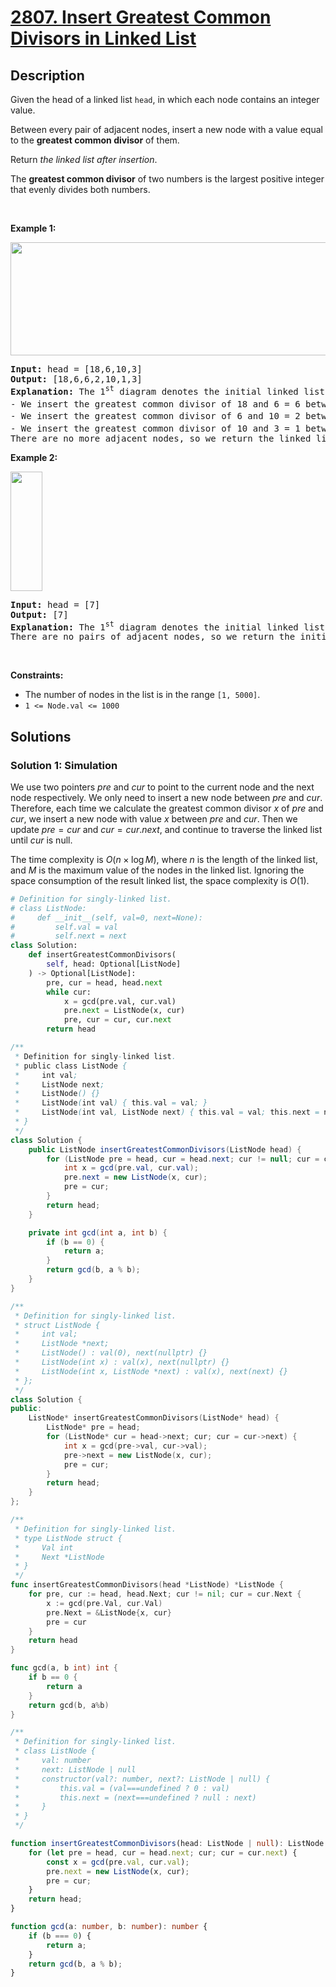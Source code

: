 # [2807. Insert Greatest Common Divisors in Linked List](https://leetcode.com/problems/insert-greatest-common-divisors-in-linked-list)


## Description

<p>Given the head of a linked list <code>head</code>, in which each node contains an integer value.</p>

<p>Between every pair of adjacent nodes, insert a new node with a value equal to the <strong>greatest common divisor</strong> of them.</p>

<p>Return <em>the linked list after insertion</em>.</p>

<p>The <strong>greatest common divisor</strong> of two numbers is the largest positive integer that evenly divides both numbers.</p>

<p>&nbsp;</p>
<p><strong class="example">Example 1:</strong></p>
<img alt="" src="https://spcdn.pages.dev/leetcode/problems/2807.Insert%20Greatest%20Common%20Divisors%20in%20Linked%20List/images/ex1_copy.png" style="width: 641px; height: 181px;" />
<pre>
<strong>Input:</strong> head = [18,6,10,3]
<strong>Output:</strong> [18,6,6,2,10,1,3]
<strong>Explanation:</strong> The 1<sup>st</sup> diagram denotes the initial linked list and the 2<sup>nd</sup> diagram denotes the linked list after inserting the new nodes (nodes in blue are the inserted nodes).
- We insert the greatest common divisor of 18 and 6 = 6 between the 1<sup>st</sup> and the 2<sup>nd</sup> nodes.
- We insert the greatest common divisor of 6 and 10 = 2 between the 2<sup>nd</sup> and the 3<sup>rd</sup> nodes.
- We insert the greatest common divisor of 10 and 3 = 1 between the 3<sup>rd</sup> and the 4<sup>th</sup> nodes.
There are no more adjacent nodes, so we return the linked list.
</pre>

<p><strong class="example">Example 2:</strong></p>
<img alt="" src="https://spcdn.pages.dev/leetcode/problems/2807.Insert%20Greatest%20Common%20Divisors%20in%20Linked%20List/images/ex2_copy1.png" style="width: 51px; height: 191px;" />
<pre>
<strong>Input:</strong> head = [7]
<strong>Output:</strong> [7]
<strong>Explanation:</strong> The 1<sup>st</sup> diagram denotes the initial linked list and the 2<sup>nd</sup> diagram denotes the linked list after inserting the new nodes.
There are no pairs of adjacent nodes, so we return the initial linked list.
</pre>

<p>&nbsp;</p>
<p><strong>Constraints:</strong></p>

<ul>
	<li>The number of nodes in the list is in the range <code>[1, 5000]</code>.</li>
	<li><code>1 &lt;= Node.val &lt;= 1000</code></li>
</ul>

## Solutions

### Solution 1: Simulation

We use two pointers $pre$ and $cur$ to point to the current node and the next node respectively. We only need to insert a new node between $pre$ and $cur$. Therefore, each time we calculate the greatest common divisor $x$ of $pre$ and $cur$, we insert a new node with value $x$ between $pre$ and $cur$. Then we update $pre = cur$ and $cur = cur.next$, and continue to traverse the linked list until $cur$ is null.

The time complexity is $O(n \times \log M)$, where $n$ is the length of the linked list, and $M$ is the maximum value of the nodes in the linked list. Ignoring the space consumption of the result linked list, the space complexity is $O(1)$.

<!-- tabs:start -->

```python
# Definition for singly-linked list.
# class ListNode:
#     def __init__(self, val=0, next=None):
#         self.val = val
#         self.next = next
class Solution:
    def insertGreatestCommonDivisors(
        self, head: Optional[ListNode]
    ) -> Optional[ListNode]:
        pre, cur = head, head.next
        while cur:
            x = gcd(pre.val, cur.val)
            pre.next = ListNode(x, cur)
            pre, cur = cur, cur.next
        return head
```

```java
/**
 * Definition for singly-linked list.
 * public class ListNode {
 *     int val;
 *     ListNode next;
 *     ListNode() {}
 *     ListNode(int val) { this.val = val; }
 *     ListNode(int val, ListNode next) { this.val = val; this.next = next; }
 * }
 */
class Solution {
    public ListNode insertGreatestCommonDivisors(ListNode head) {
        for (ListNode pre = head, cur = head.next; cur != null; cur = cur.next) {
            int x = gcd(pre.val, cur.val);
            pre.next = new ListNode(x, cur);
            pre = cur;
        }
        return head;
    }

    private int gcd(int a, int b) {
        if (b == 0) {
            return a;
        }
        return gcd(b, a % b);
    }
}
```

```cpp
/**
 * Definition for singly-linked list.
 * struct ListNode {
 *     int val;
 *     ListNode *next;
 *     ListNode() : val(0), next(nullptr) {}
 *     ListNode(int x) : val(x), next(nullptr) {}
 *     ListNode(int x, ListNode *next) : val(x), next(next) {}
 * };
 */
class Solution {
public:
    ListNode* insertGreatestCommonDivisors(ListNode* head) {
        ListNode* pre = head;
        for (ListNode* cur = head->next; cur; cur = cur->next) {
            int x = gcd(pre->val, cur->val);
            pre->next = new ListNode(x, cur);
            pre = cur;
        }
        return head;
    }
};
```

```go
/**
 * Definition for singly-linked list.
 * type ListNode struct {
 *     Val int
 *     Next *ListNode
 * }
 */
func insertGreatestCommonDivisors(head *ListNode) *ListNode {
	for pre, cur := head, head.Next; cur != nil; cur = cur.Next {
		x := gcd(pre.Val, cur.Val)
		pre.Next = &ListNode{x, cur}
		pre = cur
	}
	return head
}

func gcd(a, b int) int {
	if b == 0 {
		return a
	}
	return gcd(b, a%b)
}
```

```ts
/**
 * Definition for singly-linked list.
 * class ListNode {
 *     val: number
 *     next: ListNode | null
 *     constructor(val?: number, next?: ListNode | null) {
 *         this.val = (val===undefined ? 0 : val)
 *         this.next = (next===undefined ? null : next)
 *     }
 * }
 */

function insertGreatestCommonDivisors(head: ListNode | null): ListNode | null {
    for (let pre = head, cur = head.next; cur; cur = cur.next) {
        const x = gcd(pre.val, cur.val);
        pre.next = new ListNode(x, cur);
        pre = cur;
    }
    return head;
}

function gcd(a: number, b: number): number {
    if (b === 0) {
        return a;
    }
    return gcd(b, a % b);
}
```

<!-- tabs:end -->

<!-- end -->
